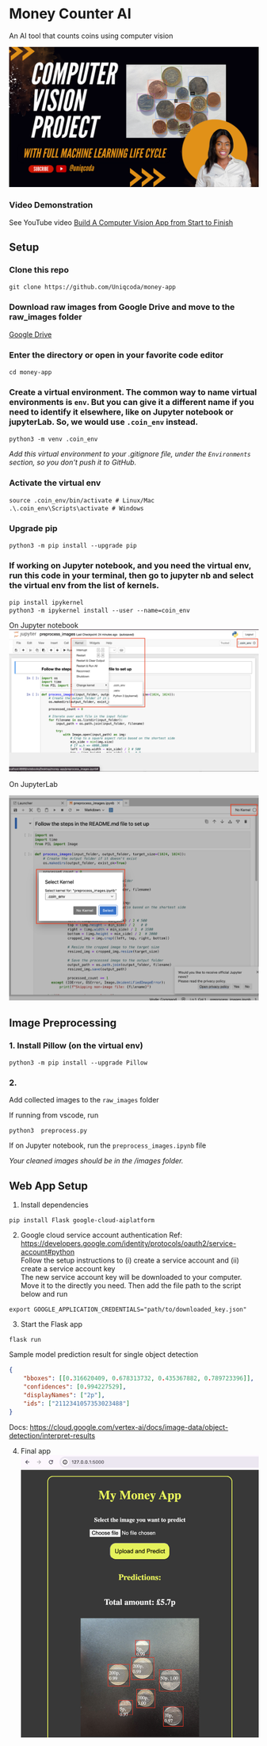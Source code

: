 # Money Counter AI
An AI tool that counts coins using computer vision

![image info](./banner.png)

### Video Demonstration
See YouTube video [Build A Computer Vision App from Start to Finish](https://www.youtube.com/playlist?list=PL4gEDuKXcNsN14oPI5TcjJy8yiFoqnNzp)

## Setup

### Clone this repo
```
git clone https://github.com/Uniqcoda/money-app
```

### Download raw images from Google Drive and move to the raw_images folder
[Google Drive](https://drive.google.com/drive/folders/1p5NkobelOHDBf0LYjugW_xLyRJDFdBT_?usp=sharing)

### Enter the directory or open in your favorite code editor
```
cd money-app
```

### Create a virtual environment. The common way to name virtual environments is `env`. But you can give it a different name if you need to identify it elsewhere, like on Jupyter notebook or jupyterLab. So, we would use `.coin_env` instead.
```
python3 -m venv .coin_env
```

*Add this virtual environment to your .gitignore file, under the `Environments` section, so you don't push it to GitHub.*

### Activate the virtual env
```
source .coin_env/bin/activate # Linux/Mac
.\.coin_env\Scripts\activate # Windows 
```

### Upgrade pip
```
python3 -m pip install --upgrade pip
```

### If working on Jupyter notebook, and you need the virtual env, run this code in your terminal, then go to jupyter nb and select the virtual env from the list of kernels. 
```
pip install ipykernel
python3 -m ipykernel install --user --name=coin_env
```

On Jupyter notebook
![image info](./jupyter_nb.png)

On JupyterLab  

![image info](./jupyterLab.png)


## Image Preprocessing

### 1. Install Pillow (on the virtual env)
```
python3 -m pip install --upgrade Pillow
```

### 2. 
Add collected images to the `raw_images` folder  

If running from vscode, run
```
python3  preprocess.py
```
If on Jupyter notebook, run the `preprocess_images.ipynb` file

*Your cleaned images should be in the /images folder.*


## Web App Setup

1. Install dependencies  
```
pip install Flask google-cloud-aiplatform
```

2. Google cloud service account authentication 
Ref: https://developers.google.com/identity/protocols/oauth2/service-account#python  
Follow the setup instructions to  (i) create a service account and (ii) create a service account key  
The new service account key will be downloaded to your computer. Move it to the directly you need. Then add the file path to the script below and run
```
export GOOGLE_APPLICATION_CREDENTIALS="path/to/downloaded_key.json"
```



3. Start the Flask app
```
flask run
```


Sample model prediction result for single object detection
```json
{
    "bboxes": [[0.316620409, 0.678313732, 0.435367882, 0.789723396]],
    "confidences": [0.994227529], 
    "displayNames": ["2p"], 
    "ids": ["2112341057353023488"]
}
```
Docs: https://cloud.google.com/vertex-ai/docs/image-data/object-detection/interpret-results 

4. Final app
![image info](./final-look.png)
